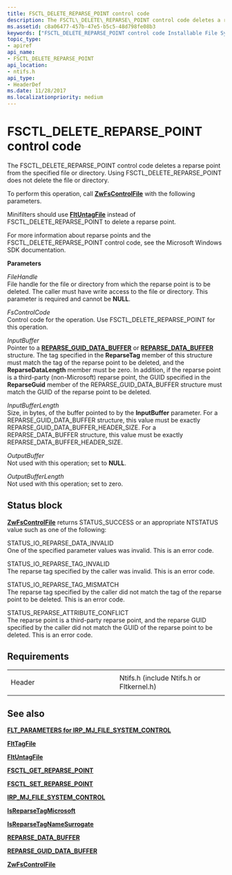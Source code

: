```yaml
---
title: FSCTL_DELETE_REPARSE_POINT control code
description: The FSCTL\_DELETE\_REPARSE\_POINT control code deletes a reparse point from the specified file or directory. Using FSCTL\_DELETE\_REPARSE\_POINT does not delete the file or directory.
ms.assetid: c8a06477-457b-47e5-b5c5-48d798fe08b3
keywords: ["FSCTL_DELETE_REPARSE_POINT control code Installable File System Drivers"]
topic_type:
- apiref
api_name:
- FSCTL_DELETE_REPARSE_POINT
api_location:
- ntifs.h
api_type:
- HeaderDef
ms.date: 11/28/2017
ms.localizationpriority: medium
---
```


# FSCTL\_DELETE\_REPARSE\_POINT control code


The FSCTL\_DELETE\_REPARSE\_POINT control code deletes a reparse point from the specified file or directory. Using FSCTL\_DELETE\_REPARSE\_POINT does not delete the file or directory.

To perform this operation, call [**ZwFsControlFile**](/previous-versions/ff566462(v=vs.85)) with the following parameters.

Minifilters should use [**FltUntagFile**](/windows-hardware/drivers/ddi/fltkernel/nf-fltkernel-fltuntagfile) instead of FSCTL\_DELETE\_REPARSE\_POINT to delete a reparse point.

For more information about reparse points and the FSCTL\_DELETE\_REPARSE\_POINT control code, see the Microsoft Windows SDK documentation.

**Parameters**

<a href="" id="filehandle"></a>*FileHandle*  
File handle for the file or directory from which the reparse point is to be deleted. The caller must have write access to the file or directory. This parameter is required and cannot be **NULL**.

<a href="" id="fscontrolcode"></a>*FsControlCode*  
Control code for the operation. Use FSCTL\_DELETE\_REPARSE\_POINT for this operation.

<a href="" id="inputbuffer"></a>*InputBuffer*  
Pointer to a [**REPARSE\_GUID\_DATA\_BUFFER**](/windows-hardware/drivers/ddi/ntifs/ns-ntifs-_reparse_guid_data_buffer) or [**REPARSE\_DATA\_BUFFER**](/windows-hardware/drivers/ddi/ntifs/ns-ntifs-_reparse_data_buffer) structure. The tag specified in the **ReparseTag** member of this structure must match the tag of the reparse point to be deleted, and the **ReparseDataLength** member must be zero. In addition, if the reparse point is a third-party (non-Microsoft) reparse point, the GUID specified in the **ReparseGuid** member of the REPARSE\_GUID\_DATA\_BUFFER structure must match the GUID of the reparse point to be deleted.

<a href="" id="inputbufferlength"></a>*InputBufferLength*  
Size, in bytes, of the buffer pointed to by the **InputBuffer** parameter. For a REPARSE\_GUID\_DATA\_BUFFER structure, this value must be exactly REPARSE\_GUID\_DATA\_BUFFER\_HEADER\_SIZE. For a REPARSE\_DATA\_BUFFER structure, this value must be exactly REPARSE\_DATA\_BUFFER\_HEADER\_SIZE.

<a href="" id="outputbuffer"></a>*OutputBuffer*  
Not used with this operation; set to **NULL**.

<a href="" id="outputbufferlength"></a>*OutputBufferLength*  
Not used with this operation; set to zero.

Status block
------------

[**ZwFsControlFile**](/previous-versions/ff566462(v=vs.85)) returns STATUS\_SUCCESS or an appropriate NTSTATUS value such as one of the following:

<a href="" id="status-io-reparse-data-invalid"></a>STATUS\_IO\_REPARSE\_DATA\_INVALID  
One of the specified parameter values was invalid. This is an error code.

<a href="" id="status-io-reparse-tag-invalid"></a>STATUS\_IO\_REPARSE\_TAG\_INVALID  
The reparse tag specified by the caller was invalid. This is an error code.

<a href="" id="status-io-reparse-tag-mismatch"></a>STATUS\_IO\_REPARSE\_TAG\_MISMATCH  
The reparse tag specified by the caller did not match the tag of the reparse point to be deleted. This is an error code.

<a href="" id="status-reparse-attribute-conflict"></a>STATUS\_REPARSE\_ATTRIBUTE\_CONFLICT  
The reparse point is a third-party reparse point, and the reparse GUID specified by the caller did not match the GUID of the reparse point to be deleted. This is an error code.

Requirements
------------

<table>
<colgroup>
<col width="50%" />
<col width="50%" />
</colgroup>
<tbody>
<tr class="odd">
<td align="left"><p>Header</p></td>
<td align="left">Ntifs.h (include Ntifs.h or Fltkernel.h)</td>
</tr>
</tbody>
</table>

## See also


[**FLT\_PARAMETERS for IRP\_MJ\_FILE\_SYSTEM\_CONTROL**](flt-parameters-for-irp-mj-file-system-control.md)

[**FltTagFile**](/windows-hardware/drivers/ddi/fltkernel/nf-fltkernel-flttagfile)

[**FltUntagFile**](/windows-hardware/drivers/ddi/fltkernel/nf-fltkernel-fltuntagfile)

[**FSCTL\_GET\_REPARSE\_POINT**](fsctl-get-reparse-point.md)

[**FSCTL\_SET\_REPARSE\_POINT**](fsctl-set-reparse-point.md)

[**IRP\_MJ\_FILE\_SYSTEM\_CONTROL**](irp-mj-file-system-control.md)

[**IsReparseTagMicrosoft**](/windows-hardware/drivers/ddi/ntifs/nf-ntifs-isreparsetagmicrosoft)

[**IsReparseTagNameSurrogate**](/windows-hardware/drivers/ddi/ntifs/nf-ntifs-isreparsetagnamesurrogate)

[**REPARSE\_DATA\_BUFFER**](/windows-hardware/drivers/ddi/ntifs/ns-ntifs-_reparse_data_buffer)

[**REPARSE\_GUID\_DATA\_BUFFER**](/windows-hardware/drivers/ddi/ntifs/ns-ntifs-_reparse_guid_data_buffer)

[**ZwFsControlFile**](/previous-versions/ff566462(v=vs.85))

 


